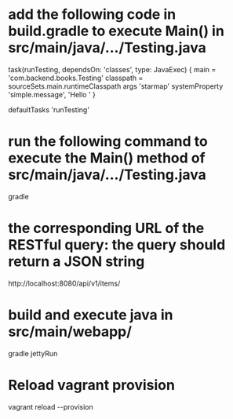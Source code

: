 # add the following code in build.gradle to execute Main() in src/main/java/.../Testing.java
task(runTesting, dependsOn: 'classes', type: JavaExec) {
    main = 'com.backend.books.Testing'
    classpath = sourceSets.main.runtimeClasspath
    args 'starmap'
    systemProperty 'simple.message', 'Hello '
}

defaultTasks 'runTesting'

# run the following command to execute the Main() method of src/main/java/.../Testing.java
gradle

# the corresponding URL of the RESTful query: the query should return a JSON string
http://localhost:8080/api/v1/items/

# build and execute java in src/main/webapp/
gradle jettyRun

# Reload vagrant provision
vagrant reload --provision
